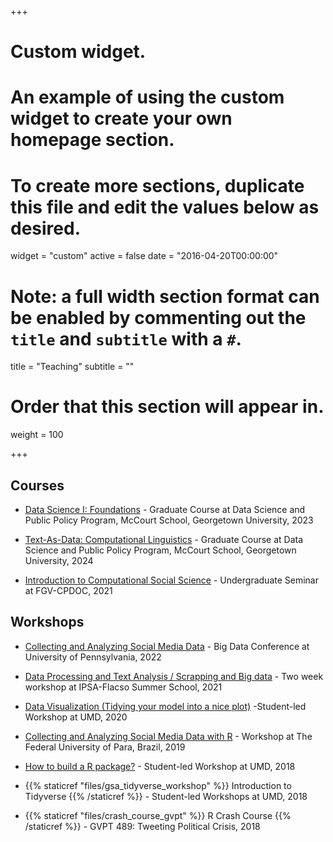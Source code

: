 +++
# Custom widget.
# An example of using the custom widget to create your own homepage section.
# To create more sections, duplicate this file and edit the values below as desired.
widget = "custom"
active = false
date = "2016-04-20T00:00:00"

# Note: a full width section format can be enabled by commenting out the `title` and `subtitle` with a `#`.
title = "Teaching"
subtitle = ""

# Order that this section will appear in.
weight = 100

+++


## Courses


- [Data Science I: Foundations](https://tiagoventura.github.io/ppol5203/) - Graduate Course at Data Science and Public Policy Program, McCourt School, Georgetown University, 2023

- [Text-As-Data: Computational Linguistics](https://tiagoventura.github.io/PPOL_6801_2024/) - Graduate Course at Data Science and Public Policy Program, McCourt School, Georgetown University, 2024

- [Introduction to Computational Social Science](https://fgvintrocss.netlify.app/) - Undergraduate Seminar at FGV-CPDOC, 2021


## Workshops


- [Collecting and Analyzing Social Media Data](https://github.com/TiagoVentura/workshop_big_data_conference) - Big Data Conference at University of Pennsylvania, 2022

- [Data Processing and Text Analysis / Scrapping and Big data](https://github.com/TiagoVentura/ventura_calvo_flacso_workshop) - Two week workshop at IPSA-Flacso Summer School, 2021

- [Data Visualization (Tidying your model into a nice plot)](http://datavizgvpt.tiagoventura.rbind.io/) -Student-led Workshop at UMD, 2020

- [Collecting and Analyzing Social Media Data with R](https://tiagoventura.github.io/workshop_ufpa/)  - Workshop at The Federal University of Para, Brazil, 2019

- [How to build a R package?](https://github.com/TiagoVentura/UMD_workshop_Rpackages) - Student-led Workshop at UMD, 2018

- {{% staticref "files/gsa_tidyverse_workshop" %}} Introduction to Tidyverse {{% /staticref %}} - Student-led Workshops at UMD, 2018

- {{% staticref "files/crash_course_gvpt" %}} R Crash Course {{% /staticref %}} - GVPT 489: Tweeting Political Crisis, 2018


